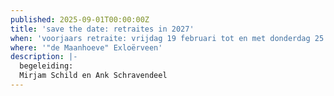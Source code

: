 ```yaml
---
published: 2025-09-01T00:00:00Z
title: 'save the date: retraites in 2027'
when: 'voorjaars retraite: vrijdag 19 februari tot en met donderdag 25 februari 2027'
where: '"de Maanhoeve" Exloërveen'
description: |-
  begeleiding: 
  Mirjam Schild en Ank Schravendeel
---
```

